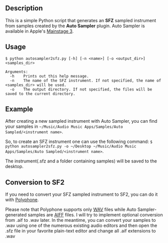 ## Description

This is a simple Python script that generates an **SFZ** sampled instrument from samples created by the **Auto Sampler** plugin. Auto Sampler is available in Apple's [Mainstage 3](http://www.apple.com/au/mainstage/).

## Usage
```
$ python autosampler2sfz.py [-h] [-n <name>] [-o <output_dir>] <samples_dir>

Arguments:
  -h	Prints out this help message.
  -n	The name of the SFZ instrument. If not specified, the name of <samples_dir> will be used.
  -o	The output directory. If not specified, the files will be saved to the current directory.
```

## Example

After creating a new sampled instrument with Auto Sampler, you can find your samples in `~/Music/Audio Music Apps/Samples/Auto Sampled/<instrument name>`.
	
So, to create an SFZ instrument one can use the following command: `$ python autosampler2sfz.py -o ~/Desktop ~/Music/Audio Music Apps/Samples/Auto Sampled/<instrument name>`.
	
The instrument(.sfz and a folder containing samples) will be saved to the desktop.

## Conversion to SF2

If you need to convert your SFZ sampled instrument to SF2, you can do it with [Polyphone](http://www.polyphone.fr).

Please note that Polyphone supports only [WAV](https://en.wikipedia.org/wiki/WAV) files while Auto Sampler-generated samples are [AIFF](https://en.wikipedia.org/wiki/Audio_Interchange_File_Format) files. I will try to implement optional conversion from .aif to .wav later. In the meantime, you can convert your samples to .wav using one of the numerous existing audio editors and then open the .sfz file in your favorite plain-text editor and change all .aif extensions to .wav
